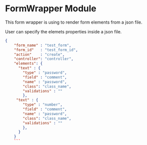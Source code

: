 # FormWrapper Module
This form wrapper is using to render form elements from a json file.

User can specify the elemets properties inside a json file.


```json
{
    "form_name" : "test_form",
    "form_id"	: "test_form_id",
    "action"    : "create",
    "controller": "controller",
    "elements": {
      "text" : {
        "type" : "password",
        "field" : "comment",
        "name" : "password",
        "class": "class_name",
        "validations" : ""
        },
     "text" : {
        "type" : "number",
        "field" : "comment",
        "name" : "password",
        "class": "class_name",
        "validations" : ""
        },
      }
    }
    ```
    
    
